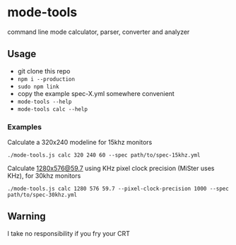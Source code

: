 # mode-tools

command line mode calculator, parser, converter and analyzer

## Usage

- git clone this repo
- `npm i --production`
- `sudo npm link`
- copy the example spec-X.yml somewhere convenient
- `mode-tools --help`
- `mode-tools calc --help`

### Examples

Calculate a 320x240 modeline for 15khz monitors

`./mode-tools.js calc 320 240 60 --spec path/to/spec-15khz.yml`

Calculate 1280x576@59.7 using KHz pixel clock precision (MiSter uses KHz), for 30khz monitors

`./mode-tools.js calc 1280 576 59.7 --pixel-clock-precision 1000 --spec path/to/spec-30khz.yml`

## Warning

I take no responsibility if you fry your CRT
